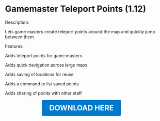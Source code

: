 # Gamemaster Teleport Points (1.12)

Description:

Lets game masters create teleport points around the map and quickly jump between them.

Features:

Adds teleport points for game masters

Adds quick navigation across large maps

Adds saving of locations for reuse

Adds a command to list saved points

Adds sharing of points with other staff

<p align="center"><a href="https://github.com/LiliaFramework/Modules/raw/refs/heads/gh-pages/gamemasterpoints.zip" style="display:inline-block;padding:12px 24px;font-size:1.5rem;font-weight:bold;text-decoration:none;color:#fff;background-color:#007acc;border-radius:4px;">DOWNLOAD HERE</a></p>